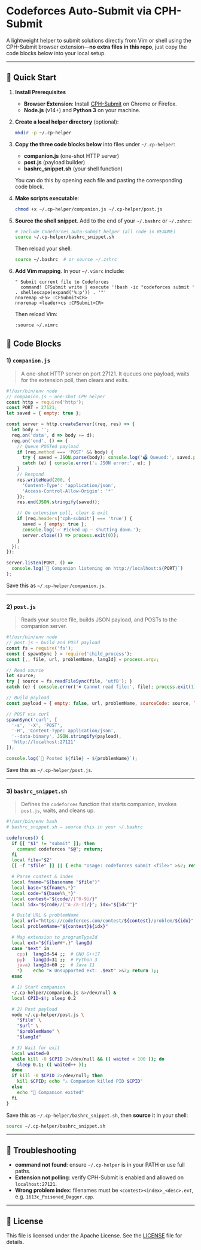 # Codeforces Auto-Submit via CPH-Submit

A lightweight helper to submit solutions directly from Vim or shell using the CPH-Submit browser extension—**no extra files in this repo**, just copy the code blocks below into your local setup.

---

## 🚀 Quick Start

1. **Install Prerequisites**
   - **Browser Extension**: Install [CPH-Submit](https://github.com/agrawal-d/cph-submit) on Chrome or Firefox.
   - **Node.js** (v14+) and **Python 3** on your machine.
2. **Create a local helper directory** (optional):
   ```bash
   mkdir -p ~/.cp-helper
   ```
3. **Copy the three code blocks below** into files under `~/.cp-helper`:
   - **companion.js** (one-shot HTTP server)
   - **post.js** (payload builder)
   - **bashrc_snippet.sh** (your shell function)

   You can do this by opening each file and pasting the corresponding code block.

4. **Make scripts executable**:
   ```bash
   chmod +x ~/.cp-helper/companion.js ~/.cp-helper/post.js
   ```

5. **Source the shell snippet**. Add to the end of your `~/.bashrc` or `~/.zshrc`:
   ```bash
   # Include Codeforces auto-submit helper (all code in README)
   source ~/.cp-helper/bashrc_snippet.sh
   ```
   Then reload your shell:
   ```bash
   source ~/.bashrc  # or source ~/.zshrc
   ```

6. **Add Vim mapping**. In your `~/.vimrc` include:
   ```vim
   " Submit current file to Codeforces
     command! CFSubmit write | execute '!bash -ic "codeforces submit ' . shellescape(expand('%:p')) . '"'
   nnoremap <F5> :CFSubmit<CR>
   nnoremap <leader>cs :CFSubmit<CR>
   ```
   Then reload Vim:
   ```vim
   :source ~/.vimrc
   ```

## 🔧 Code Blocks

### 1) `companion.js`

> A one-shot HTTP server on port 27121. It queues one payload, waits for the extension poll, then clears and exits.

```js
#!/usr/bin/env node
// companion.js — one-shot CPH helper
const http = require('http');
const PORT = 27121;
let saved = { empty: true };

const server = http.createServer((req, res) => {
  let body = '';
  req.on('data', d => body += d);
  req.on('end', () => {
    // Queue POSTed payload
    if (req.method === 'POST' && body) {
      try { saved = JSON.parse(body); console.log('🗳 Queued:', saved.problemName); }
      catch (e) { console.error('⚠ JSON error:', e); }
    }
    // Respond
    res.writeHead(200, {
      'Content-Type': 'application/json',
      'Access-Control-Allow-Origin': '*'
    });
    res.end(JSON.stringify(saved));

    // On extension poll, clear & exit
    if (req.headers['cph-submit'] === 'true') {
      saved = { empty: true };
      console.log('✅ Picked up — shutting down.');
      server.close(() => process.exit(0));
    }
  });
});

server.listen(PORT, () =>
  console.log(`🚀 Companion listening on http://localhost:${PORT}`)
);
```

Save this as `~/.cp-helper/companion.js`.

---

### 2) `post.js`

> Reads your source file, builds JSON payload, and POSTs to the companion server.

```js
#!/usr/bin/env node
// post.js — build and POST payload
const fs = require('fs');
const { spawnSync } = require('child_process');
const [,, file, url, problemName, langId] = process.argv;

// Read source
let source;
try { source = fs.readFileSync(file, 'utf8'); }
catch (e) { console.error('✖ Cannot read file:', file); process.exit(1); }

// Build payload
const payload = { empty: false, url, problemName, sourceCode: source, languageId: Number(langId) };

// POST via curl
spawnSync('curl', [
  '-s', '-X', 'POST',
  '-H', 'Content-Type: application/json',
  '--data-binary', JSON.stringify(payload),
  'http://localhost:27121'
]);

console.log(`📝 Posted ${file} → ${problemName}`);
```

Save this as `~/.cp-helper/post.js`.

---

### 3) `bashrc_snippet.sh`

> Defines the `codeforces` function that starts companion, invokes `post.js`, waits, and cleans up.

```bash
#!/usr/bin/env bash
# bashrc_snippet.sh — source this in your ~/.bashrc

codeforces() {
  if [[ "$1" != "submit" ]]; then
    command codeforces "$@"; return;
  fi
  local file="$2"
  [[ -f "$file" ]] || { echo "Usage: codeforces submit <file>" >&2; return 1; }

  # Parse contest & index
  local fname="$(basename "$file")"
  local base="${fname%.*}"
  local code="${base%%_*}"
  local contest="${code//[^0-9]/}"
  local idx="${code//[^A-Za-z]/}"; idx="${idx^^}"

  # Build URL & problemName
  local url="https://codeforces.com/contest/${contest}/problem/${idx}"
  local problemName="${contest}${idx}"

  # Map extension to programTypeId
  local ext="${file##*.}" langId
  case "$ext" in
    cpp)  langId=54 ;;  # GNU G++17
    py)   langId=31 ;;  # Python 3
    java) langId=60 ;;  # Java 11
    *)    echo "✖ Unsupported ext: .$ext" >&2; return 1;;
  esac

  # 1) Start companion
  ~/.cp-helper/companion.js &>/dev/null &
  local CPID=$!; sleep 0.2

  # 2) Post payload
  node ~/.cp-helper/post.js \
    "$file" \
    "$url" \
    "$problemName" \
    "$langId"

  # 3) Wait for exit
  local waited=0
  while kill -0 $CPID 2>/dev/null && (( waited < 100 )); do
    sleep 0.1; (( waited++ ));
  done
  if kill -0 $CPID 2>/dev/null; then
    kill $CPID; echo "⚠ Companion killed PID $CPID"
  else
    echo "🚀 Companion exited"
  fi
}
```

Save this as `~/.cp-helper/bashrc_snippet.sh`, then **source** it in your shell:

```bash
source ~/.cp-helper/bashrc_snippet.sh
```

---

## 📝 Troubleshooting

- **command not found**: ensure `~/.cp-helper` is in your PATH or use full paths.
- **Extension not polling**: verify CPH-Submit is enabled and allowed on `localhost:27121`.
- **Wrong problem index**: filenames must be `<contest><index>_<desc>.ext`, e.g. `1613c_Poisoned_Dagger.cpp`.

---

## 📄 License

This file is licensed under the Apache License. See the [LICENSE](LICENSE) file for details.

